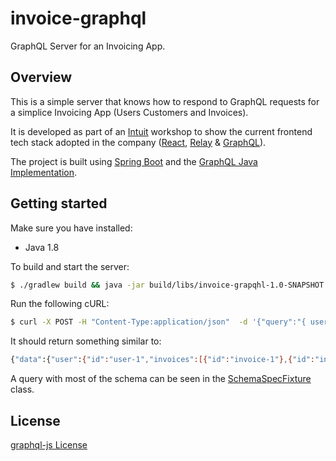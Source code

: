 # invoice-graphql
GraphQL Server for an Invoicing App.

## Overview

This is a simple server that knows how to respond to GraphQL requests for a simplice Invoicing App (Users Customers and Invoices).


It is developed as part of an [Intuit](https://www.intuit.com/) workshop to show the current frontend tech stack adopted in the company
([React](https://facebook.github.io/react/), [Relay](https://facebook.github.io/relay/) & [GraphQL](http://graphql.org/)).


The project is built using [Spring Boot](http://projects.spring.io/spring-boot/) and the [GraphQL Java Implementation](https://github.com/graphql-java/graphql-java).

## Getting started

Make sure you have installed:

* Java 1.8

To build and start the server:

```sh
$ ./gradlew build && java -jar build/libs/invoice-grapqhl-1.0-SNAPSHOT.jar
```

Run the following cURL:

```sh
$ curl -X POST -H "Content-Type:application/json"  -d '{"query":"{ user { id \n invoices { id } } }" }' http://localhost:8080/graphql
```

It should return something similar to:

```sh
{"data":{"user":{"id":"user-1","invoices":[{"id":"invoice-1"},{"id":"invoice-2"}]}}}`
```

A query with most of the schema can be seen in the [SchemaSpecFixture](src/test/groovy/com/intuit/workshop/invoicing/util/SchemaSpecFixture.groovy) class.

## License

[graphql-js License](https://github.com/graphql/graphql-js/blob/master/LICENSE)
